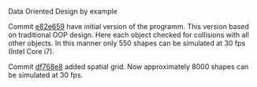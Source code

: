 Data Oriented Design by example

Commit [e82e659](https://github.com/nikitablack/cpp-tests/commit/e82e6596e06d7ce4e1993d4b16ebcb3edd06b08c) have initial version of the programm. This version based on traditional OOP design. Here each object checked for collisions with all other objects. In this manner only 550 shapes can be simulated at 30 fps (Intel Core i7).

Commit [df768e8](https://github.com/nikitablack/cpp-tests/commit/df768e87e45eab2236b02229def81bd731620d9f) added spatial grid. Now approximately 8000 shapes can be simulated at 30 fps.
